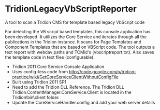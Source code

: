 # TridionLegacyVbScriptReporter
A tool to scan a Tridion CMS for template based legacy VbScript code

For detecting the VB script based templates, this console application has been developed. It utilizes the Core Service and iterates through all the publications in the Tridion instance. 
It scans for Page Templates and Component Templates that are based on VBScript code. The tool outputs a text report with webdav paths and TCMid's (vbscriptreport.txt). Also saves the template code in text files (configurable).

- Tridion 2011 Core Service Console Application
- Uses config-less code from http://code.google.com/p/tridion-practice/wiki/GetCoreServiceClientWithoutConfigFile
- Built using Tridion 2011 SP1
- Need to add the Tridion DLL Reference.  The Tridion DLL Tridion.ContentManager.CoreService.Client is located in the Tridion\bin\client folder.
- Update the CoreServiceHandler.config and add your web server details